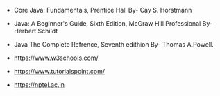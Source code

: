 

- Core Java: Fundamentals, Prentice Hall By- Cay S. Horstmann

- Java: A Beginner's Guide, Sixth Edition, McGraw Hill Professional By- Herbert Schildt

- Java The Complete Refrence, Seventh edithion By- Thomas A.Powell.

- https://www.w3schools.com/

- https://www.tutorialspoint.com/

- https://nptel.ac.in
